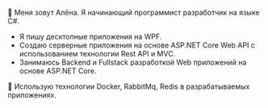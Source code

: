 :cowboy_hat_face: Меня зовут Алёна. Я начинающий программист разработчик на языке C#.

- Я пишу десктопные приложения на WPF.
- Создаю серверные приложения на основе ASP.NET Core Web API с использованием технологии Rest API и MVC.
- Занимаюсь Backend и Fullstack разработкой Web приложений на основе ASP.NET Core.

:star2: Использую технологии Docker, RabbitMq, Redis в разрабатываемых приложениях.
